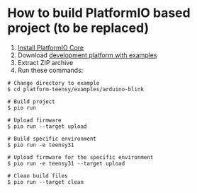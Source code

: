 How to build PlatformIO based project (to be replaced)
=====================================

1. [Install PlatformIO Core](https://docs.platformio.org/page/core.html)
2. Download [development platform with examples](https://github.com/platformio/platform-teensy/archive/develop.zip)
3. Extract ZIP archive
4. Run these commands:

```shell
# Change directory to example
$ cd platform-teensy/examples/arduino-blink

# Build project
$ pio run

# Upload firmware
$ pio run --target upload

# Build specific environment
$ pio run -e teensy31

# Upload firmware for the specific environment
$ pio run -e teensy31 --target upload

# Clean build files
$ pio run --target clean
```
